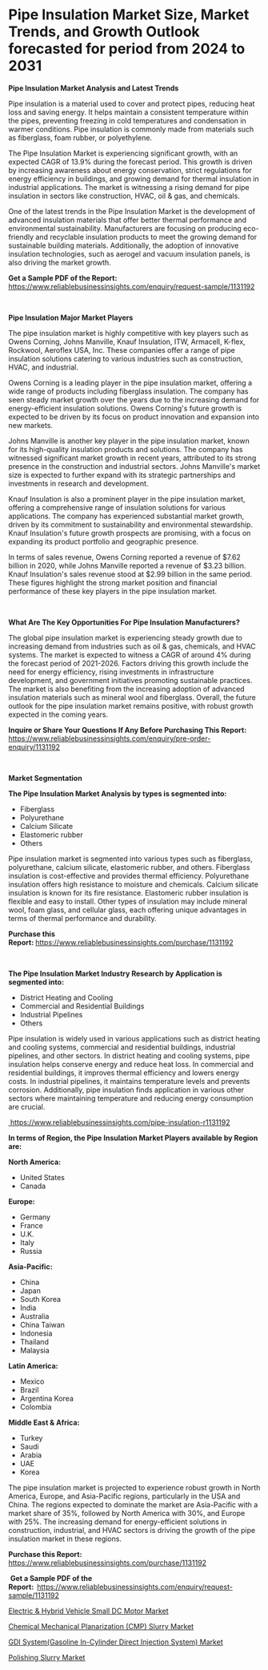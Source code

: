 <p><h1>Pipe Insulation Market Size, Market Trends, and Growth Outlook forecasted for period from 2024 to 2031</h1></p><p><strong>Pipe Insulation Market Analysis and Latest Trends</strong></p>
<p><p>Pipe insulation is a material used to cover and protect pipes, reducing heat loss and saving energy. It helps maintain a consistent temperature within the pipes, preventing freezing in cold temperatures and condensation in warmer conditions. Pipe insulation is commonly made from materials such as fiberglass, foam rubber, or polyethylene.</p><p>The Pipe Insulation Market is experiencing significant growth, with an expected CAGR of 13.9% during the forecast period. This growth is driven by increasing awareness about energy conservation, strict regulations for energy efficiency in buildings, and growing demand for thermal insulation in industrial applications. The market is witnessing a rising demand for pipe insulation in sectors like construction, HVAC, oil & gas, and chemicals.</p><p>One of the latest trends in the Pipe Insulation Market is the development of advanced insulation materials that offer better thermal performance and environmental sustainability. Manufacturers are focusing on producing eco-friendly and recyclable insulation products to meet the growing demand for sustainable building materials. Additionally, the adoption of innovative insulation technologies, such as aerogel and vacuum insulation panels, is also driving the market growth.</p></p>
<p><strong>Get a Sample PDF of the Report:&nbsp;</strong> <a href="https://www.reliablebusinessinsights.com/enquiry/request-sample/1131192">https://www.reliablebusinessinsights.com/enquiry/request-sample/1131192</a></p>
<p>&nbsp;</p>
<p><strong>Pipe Insulation Major Market Players</strong></p>
<p><p>The pipe insulation market is highly competitive with key players such as Owens Corning, Johns Manville, Knauf Insulation, ITW, Armacell, K-flex, Rockwool, Aeroflex USA, Inc. These companies offer a range of pipe insulation solutions catering to various industries such as construction, HVAC, and industrial.</p><p>Owens Corning is a leading player in the pipe insulation market, offering a wide range of products including fiberglass insulation. The company has seen steady market growth over the years due to the increasing demand for energy-efficient insulation solutions. Owens Corning's future growth is expected to be driven by its focus on product innovation and expansion into new markets.</p><p>Johns Manville is another key player in the pipe insulation market, known for its high-quality insulation products and solutions. The company has witnessed significant market growth in recent years, attributed to its strong presence in the construction and industrial sectors. Johns Manville's market size is expected to further expand with its strategic partnerships and investments in research and development.</p><p>Knauf Insulation is also a prominent player in the pipe insulation market, offering a comprehensive range of insulation solutions for various applications. The company has experienced substantial market growth, driven by its commitment to sustainability and environmental stewardship. Knauf Insulation's future growth prospects are promising, with a focus on expanding its product portfolio and geographic presence.</p><p>In terms of sales revenue, Owens Corning reported a revenue of $7.62 billion in 2020, while Johns Manville reported a revenue of $3.23 billion. Knauf Insulation's sales revenue stood at $2.99 billion in the same period. These figures highlight the strong market position and financial performance of these key players in the pipe insulation market.</p></p>
<p>&nbsp;</p>
<p><strong>What Are The Key Opportunities For Pipe Insulation Manufacturers?</strong></p>
<p><p>The global pipe insulation market is experiencing steady growth due to increasing demand from industries such as oil & gas, chemicals, and HVAC systems. The market is expected to witness a CAGR of around 4% during the forecast period of 2021-2026. Factors driving this growth include the need for energy efficiency, rising investments in infrastructure development, and government initiatives promoting sustainable practices. The market is also benefiting from the increasing adoption of advanced insulation materials such as mineral wool and fiberglass. Overall, the future outlook for the pipe insulation market remains positive, with robust growth expected in the coming years.</p></p>
<p><strong>Inquire or Share Your Questions If Any Before Purchasing This Report:</strong> <a href="https://www.reliablebusinessinsights.com/enquiry/pre-order-enquiry/1131192">https://www.reliablebusinessinsights.com/enquiry/pre-order-enquiry/1131192</a></p>
<p>&nbsp;</p>
<p><strong>Market Segmentation</strong></p>
<p><strong>The Pipe Insulation Market Analysis by types is segmented into:</strong></p>
<p><ul><li>Fiberglass</li><li>Polyurethane</li><li>Calcium Silicate</li><li>Elastomeric rubber</li><li>Others</li></ul></p>
<p><p>Pipe insulation market is segmented into various types such as fiberglass, polyurethane, calcium silicate, elastomeric rubber, and others. Fiberglass insulation is cost-effective and provides thermal efficiency. Polyurethane insulation offers high resistance to moisture and chemicals. Calcium silicate insulation is known for its fire resistance. Elastomeric rubber insulation is flexible and easy to install. Other types of insulation may include mineral wool, foam glass, and cellular glass, each offering unique advantages in terms of thermal performance and durability.</p></p>
<p><strong>Purchase this Report:&nbsp;</strong><a href="https://www.reliablebusinessinsights.com/purchase/1131192">https://www.reliablebusinessinsights.com/purchase/1131192</a></p>
<p>&nbsp;</p>
<p><strong>The Pipe Insulation Market Industry Research by Application is segmented into:</strong></p>
<p><ul><li>District Heating and Cooling</li><li>Commercial and Residential Buildings</li><li>Industrial Pipelines</li><li>Others</li></ul></p>
<p><p>Pipe insulation is widely used in various applications such as district heating and cooling systems, commercial and residential buildings, industrial pipelines, and other sectors. In district heating and cooling systems, pipe insulation helps conserve energy and reduce heat loss. In commercial and residential buildings, it improves thermal efficiency and lowers energy costs. In industrial pipelines, it maintains temperature levels and prevents corrosion. Additionally, pipe insulation finds application in various other sectors where maintaining temperature and reducing energy consumption are crucial.</p></p>
<p><a href="https://www.reliablebusinessinsights.com/pipe-insulation-r1131192">&nbsp;https://www.reliablebusinessinsights.com/pipe-insulation-r1131192</a></p>
<p><strong>In terms of Region, the Pipe Insulation Market Players available by Region are:</strong></p>
<p>
    <p> <strong> North America: </strong>
        <ul>
            <li>United States</li>
            <li>Canada</li>
        </ul>
        </p> 
    <p> <strong> Europe: </strong>
        <ul>
            <li>Germany</li>
            <li>France</li>
            <li>U.K.</li>
            <li>Italy</li>
            <li>Russia</li>
        </ul>
        </p> 
    <p> <strong> Asia-Pacific: </strong>
        <ul>
            <li>China</li>
            <li>Japan</li>
            <li>South Korea</li>
            <li>India</li>
            <li>Australia</li>
            <li>China Taiwan</li>
            <li>Indonesia</li>
            <li>Thailand</li>
            <li>Malaysia</li>
        </ul>
        </p> 
    <p> <strong> Latin America: </strong>
        <ul>
            <li>Mexico</li>
            <li>Brazil</li>
            <li>Argentina Korea</li>
            <li>Colombia</li>
        </ul>
        </p> 
    <p> <strong> Middle East & Africa: </strong>
        <ul>
            <li>Turkey</li>
            <li>Saudi</li>
            <li>Arabia</li>
            <li>UAE</li>
            <li>Korea</li>
        </ul>
    </p>
    </p>
<p><p>The pipe insulation market is projected to experience robust growth in North America, Europe, and Asia-Pacific regions, particularly in the USA and China. The regions expected to dominate the market are Asia-Pacific with a market share of 35%, followed by North America with 30%, and Europe with 25%. The increasing demand for energy-efficient solutions in construction, industrial, and HVAC sectors is driving the growth of the pipe insulation market in these regions.</p></p>
<p><strong>Purchase this Report: </strong><a href="https://www.reliablebusinessinsights.com/purchase/1131192">https://www.reliablebusinessinsights.com/purchase/1131192</a></p>
<p>&nbsp;<strong>Get a Sample PDF of the Report:&nbsp;&nbsp;</strong><a href="https://www.reliablebusinessinsights.com/enquiry/request-sample/1131192">https://www.reliablebusinessinsights.com/enquiry/request-sample/1131192</a></p>
<p><strong></strong></p>
<p><p><a href="https://medium.com/@raperang95/electric-hybrid-vehicle-small-dc-motor-market-size-growth-and-industry-analysis-by-market-11ed0fcd8249">Electric & Hybrid Vehicle Small DC Motor Market</a></p><p><a href="https://github.com/shahriarnajimjoy333/Market-Research-Report-List-1/blob/main/chemical-mechanical-planarization-cmp-slurry-market.md">Chemical Mechanical Planarization (CMP) Slurry Market</a></p><p><a href="https://medium.com/@lindakreitz382024/global-gdi-system-gasoline-in-cylinder-direct-injection-system-market-trends-insights-into-growth-a8cdde962a63">GDI System(Gasoline In-Cylinder Direct Injection System) Market</a></p><p><a href="https://github.com/emnqcawl19/Market-Research-Report-List-1/blob/main/polishing-slurry-market.md">Polishing Slurry Market</a></p></p>
